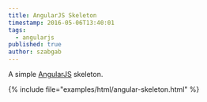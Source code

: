 ```yaml
---
title: AngularJS Skeleton
timestamp: 2016-05-06T13:40:01
tags:
  - angularjs
published: true
author: szabgab
---
```



A simple [AngularJS](https://angularjs.org/) skeleton.


{% include file="examples/html/angular-skeleton.html" %}


